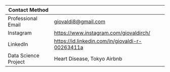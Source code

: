 | Contact Method |  |
| --- | --- |
| Professional Email | giovaldi8@gmail.com |
| Instagram | https://www.instagram.com/giovaldirch/ |
| LinkedIn | https://id.linkedin.com/in/giovaldi-r-00263411a |
| Data Science Project | Heart Disease, Tokyo Airbnb |
<!--
**giovaldir/giovaldir** is a ✨ _special_ ✨ repository because its `README.md` (this file) appears on your GitHub profile.


